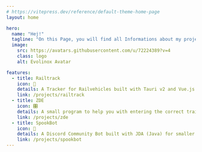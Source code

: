 ```yaml
---
# https://vitepress.dev/reference/default-theme-home-page
layout: home

hero:
  name: "Hej!"
  tagline: "On this Page, you will find all Informations about my projects!"
  image:
    src: https://avatars.githubusercontent.com/u/72224389?v=4
    class: logo
    alt: Evolinox Avatar

features:
  - title: Railtrack
    icon: 🚉
    details: A Tracker for Railvehicles built with Tauri v2 and Vue.js.
    link: /projects/railtrack
  - title: ZDE
    icon: 🎛️
    details: A small program to help you with entering the correct train data.
    link: /projects/zde
  - title: SpookBot
    icon: 🤖
    details: A Discord Community Bot built with JDA (Java) for smaller Communities.
    link: /projects/spookbot
---
```


